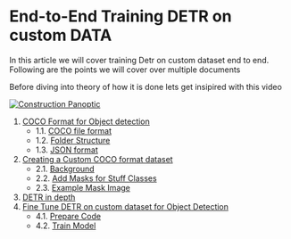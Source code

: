 # End-to-End Training DETR on custom DATA

In this article we will cover training Detr on custom dataset end to end. Following are the points we will cover over multiple documents

Before diving into theory of how it is done lets get insipired with this video

[![Construction Panoptic](https://img.youtube.com/vi/7mDA3SvYjiw/0.jpg)](https://www.youtube.com/watch?v=7mDA3SvYjiw)

1. [COCO Format for Object detection](./OBJECTDETECTION.md#COCOFormatforObjectdetection)
	* 1.1. [COCO file format](./OBJECTDETECTION.md#COCOfileformat)
	* 1.2. [Folder Structure](./OBJECTDETECTION.md#FolderStructure)
	* 1.3. [JSON format](./OBJECTDETECTION.md#JSONformat)
2. [Creating a Custom COCO format dataset](./OBJECTDETECTION.md#CreatingaCustomCOCOformatdataset)
	* 2.1. [Background](./OBJECTDETECTION.md#Background)
	* 2.2. [Add Masks for Stuff Classes](./OBJECTDETECTION.md#AddMasksforStuffClasses)
	* 2.3. [Example Mask Image](./OBJECTDETECTION.md#ExampleMaskImage)
3. [DETR in depth](./DETREXPLAINED.md#detr-in-depth)
4. [Fine Tune DETR on custom dataset for Object Detection](./OBJECTDETECTION.md#FineTuneDETRoncustomdatasetforObjectDetection)
	* 4.1. [Prepare Code](./OBJECTDETECTION.md#PrepareCode)
	* 4.2. [Train Model](./OBJECTDETECTION.md#TrainModel)


